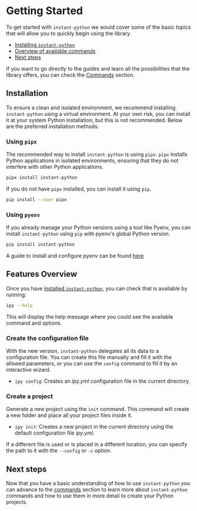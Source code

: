 # Getting Started

To get started with `instant-python` we would cover some of the basic topics that will allow you
to quickly begin using the library.

- [Installing `instant-python`](#installation)
- [Overview of available commands](#features-overview)
- [Next steps](#next-steps)

If you want to go directly to the guides and learn all the possibilities that the library offers, you can
check the [Commands](../guide/command_config.md) section.

## Installation

To ensure a clean and isolated environment, we recommend installing `instant-python` using a virtual environment. At your
own risk, you can install it at your system Python installation, but this is not recommended.
Below are the preferred installation methods.

### Using `pipx`

The recommended way to install `instant-python` is using `pipx`. `pipx` installs Python applications in isolated environments, ensuring that
they do not interfere with other Python applications.

```bash
pipx install instant-python
```

If you do not have `pipx` installed, you can install it using `pip`.

```bash
pip install --user pipx
```

### Using `pyenv`

If you already manage your Python versions using a tool like Pyenv, you can install `instant-python` using `pip` with
pyenv's global Python version.

```bash
pip install instant-python
```

A guide to install and configure pyenv can be found [here](https://github.com/pyenv/pyenv?tab=readme-ov-file#installation)

## Features Overview

Once you have [installed `instant-python`](#installation), you can check that is available by running:

```bash
ipy --help
```

This will display the help message where you could see the available command and options.

### Create the configuration file

With the new version, `instant-python` delegates all its data to a configuration file. You can create this file manually and fill
it with the allowed parameters, or you can use the `config` command to fill it by an interactive wizard.

- `ipy config`: Creates an _ipy.yml_ configuration file in the current directory.

### Create a project

Generate a new project using the `init` command. This command will create a new folder and place all your project files inside it.

- `ipy init`: Creates a new project in the current directory using the default configuration file _ipy.yml_.

If a different file is used or is placed in a different location, you can specify the path to it with the `--config` or `-c` option.

## Next steps

Now that you have a basic understanding of how to use `instant-python` you can advance to the [commands](../guide/command_config.md) 
section to learn more about `instant-python` commands and how to use them in more detail to create your Python projects.